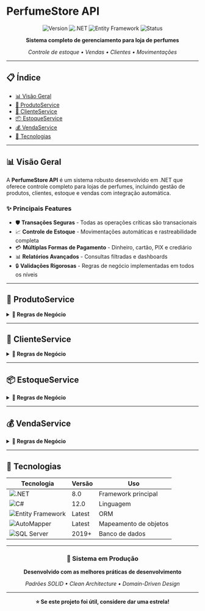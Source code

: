 #  PerfumeStore API

<div align="center">

![Version](https://img.shields.io/badge/version-1.0.0-blue.svg?cacheSeconds=2592000)
![.NET](https://img.shields.io/badge/.NET-8.0-purple.svg)
![Entity Framework](https://img.shields.io/badge/Entity%20Framework-Core-orange.svg)
![Status](https://img.shields.io/badge/status-active-success.svg)

**Sistema completo de gerenciamento para loja de perfumes**

*Controle de estoque • Vendas • Clientes • Movimentações*

</div>

---

## 📋 Índice

- [📊 Visão Geral](#-visão-geral)
- [🏪 ProdutoService](#-produtoservice)
- [👥 ClienteService](#-clienteservice)
- [📦 EstoqueService](#-estoqueservice)
- [💰 VendaService](#-vendaservice)
- [🚀 Tecnologias](#-tecnologias)

---

## 📊 Visão Geral

A **PerfumeStore API** é um sistema robusto desenvolvido em .NET que oferece controle completo para lojas de perfumes, incluindo gestão de produtos, clientes, estoque e vendas com integração automática.

### ✨ Principais Features

- 🛡️ **Transações Seguras** - Todas as operações críticas são transacionais
- 📈 **Controle de Estoque** - Movimentações automáticas e rastreabilidade completa
- 💳 **Múltiplas Formas de Pagamento** - Dinheiro, cartão, PIX e crediário
- 📊 **Relatórios Avançados** - Consultas filtradas e dashboards
- 🔒 **Validações Rigorosas** - Regras de negócio implementadas em todos os níveis

---

## 🏪 ProdutoService

<details>
<summary><strong>📝 Regras de Negócio</strong></summary>

### ✅ Validações Principais
- 🚫 **Listagem Vazia**: Lança exceção se nenhum produto for encontrado
- 🔗 **Vinculação de Estoque**: Retorna EstoqueId associado se houver
- 💰 **Validação de Preços**: Preço de venda ≥ preço de compra
- 🔄 **Status Ativo**: Produto deve estar ativo para alterações
- ❌ **Exclusão Segura**: Verifica existência antes de excluir

### 💡 Funcionalidades
```
✓ CRUD completo de produtos
✓ Validação de preços automática
✓ Controle de status (ativo/inativo)
✓ Integração com sistema de estoque
```

</details>

---

## 👥 ClienteService

<details>
<summary><strong>📝 Regras de Negócio</strong></summary>

### ✅ Validações de Entrada
- 📄 **Paginação**: Página ≥ 1 e PageSize entre 1-100
- 🆔 **ID Válido**: ID do cliente > 0 nas buscas
- 📋 **CPF Único**: Validação de unicidade na criação e atualização
- 📅 **Data Automática**: Atribuição automática da data de cadastro

### 🛡️ Proteções de Integridade
- 🔒 **Desativação Controlada**: Cliente deve existir e estar ativo
- 🚫 **Exclusão Protegida**: Clientes com vendas não podem ser excluídos
- ♻️ **Uso de Desativação**: Sistema força desativação ao invés de exclusão

### 💡 Funcionalidades
```
✓ Paginação otimizada
✓ Validação completa de CPF
✓ Soft delete (desativação)
✓ Proteção contra perda de dados
```

</details>

---

## 📦 EstoqueService

<details>
<summary><strong>📝 Regras de Negócio</strong></summary>

### 🏗️ Gestão de Estoques
- 📛 **Nomes Únicos**: Não permite estoque com nome duplicado (case-insensitive)
- 📊 **Movimentação Automática**: Registra criação do estoque automaticamente
- ➕ **Quantidade Positiva**: Movimentações devem ser > 0

### 🔄 Movimentações
- ✅ **Validação de Existência**: Produto e estoque devem existir
- 🚪 **Controle de Entrada**: Vínculo apenas em Entrada/Devolução
- 🔒 **Estoque Único**: Bloqueia produto já vinculado a outro estoque
- 📉 **Saldo Positivo**: Impede quantidade negativa

### 📋 Histórico e Transferências
- 📈 **Rastreabilidade**: Histórico completo de movimentações
- 🔄 **Transferências Seguras**: Transações com origem/destino
- ⚠️ **Estoque Mínimo**: Alertas de quantidade baixa
- 🔍 **Filtros Avançados**: Por estoque, datas e produtos

### 💡 Funcionalidades
```
✓ Controle transacional completo
✓ Transferências entre estoques
✓ Alertas de estoque baixo
✓ Histórico detalhado de movimentações
✓ Soma automática de quantidades
```

</details>

---

## 💰 VendaService

<details>
<summary><strong>📝 Regras de Negócio</strong></summary>

### 🛒 Criação de Vendas
- 📦 **Itens Obrigatórios**: Venda deve conter ≥ 1 item
- 👤 **Cliente Ativo**: Cliente deve existir e estar ativo
- 📊 **Validação de Estoque**: Verifica disponibilidade antes da venda
- 🏷️ **Produtos Ativos**: Apenas produtos ativos podem ser vendidos
- 💵 **Preço Flexível**: Permite alterar preço no momento da venda
- ✅ **Valor Positivo**: Valor total > 0 após desconto
- 🔄 **Baixa Automática**: Reduz estoque ao criar venda (status Pendente)

### 💳 Finalização e Pagamento
- ⏳ **Status Pendente**: Apenas vendas pendentes podem ser finalizadas
- 💰 **Cobertura Total**: Pagamentos devem cobrir valor da venda
- 📅 **Vencimento Automático**: Crediário = 30 dias
- ✅ **Status Final**: Altera para "Finalizada" após pagamento
- 🔀 **Pagamento Misto**: Suporte a múltiplas formas

### ❌ Cancelamento Inteligente
- 🚫 **Proteção Dupla**: Vendas canceladas não podem ser re-canceladas
- 🔄 **Estorno Automático**: Devolve estoque se venda estava finalizada
- 🎯 **Localização Precisa**: Identifica estoque original pela movimentação
- 📝 **Histórico Completo**: Registra motivo do cancelamento

### 🏪 Formas de Pagamento
| Tipo | Descrição | Vencimento |
|------|-----------|------------|
| 💵 **Dinheiro** | Pagamento à vista | Imediato |
| 💳 **Cartão Crédito** | Pagamento eletrônico | Imediato |
| 💳 **Cartão Débito** | Pagamento eletrônico | Imediato |
| 📱 **PIX** | Transferência instantânea | Imediato |
| 📋 **Crediário** | Pagamento a prazo | 30 dias |

### 📊 Estados da Venda
```mermaid
graph LR
    A[🟡 Pendente] --> B[🟢 Finalizada]
    A --> C[🔴 Cancelada]
    B --> C
```

- 🟡 **Pendente**: Criada, estoque baixado, aguardando pagamento
- 🟢 **Finalizada**: Pagamentos processados e validados
- 🔴 **Cancelada**: Cancelada, estoque estornado

### 📈 Relatórios e Consultas
- 🗓️ **Filtros Avançados**: Por período, status e cliente
- ⏳ **Vendas Pendentes**: Lista aguardando finalização
- ⚠️ **Vencimentos**: Crediário próximo do prazo
- 📋 **Visão Completa**: Cliente, itens e pagamentos

### 💡 Funcionalidades
```
✓ Fluxo completo de vendas
✓ Integração automática com estoque
✓ Múltiplas formas de pagamento
✓ Controle de vencimentos
✓ Estorno inteligente
✓ Rastreabilidade completa
✓ Relatórios avançados
```

</details>

---

## 🚀 Tecnologias

<div align="center">

| Tecnologia | Versão | Uso |
|------------|--------|-----|
| ![.NET](https://img.shields.io/badge/.NET-8.0-512BD4?style=flat&logo=dotnet) | 8.0 | Framework principal |
| ![C#](https://img.shields.io/badge/C%23-239120?style=flat&logo=c-sharp) | 12.0 | Linguagem |
| ![Entity Framework](https://img.shields.io/badge/EF%20Core-512BD4?style=flat&logo=microsoft) | Latest | ORM |
| ![AutoMapper](https://img.shields.io/badge/AutoMapper-BE9A2F?style=flat) | Latest | Mapeamento de objetos |
| ![SQL Server](https://img.shields.io/badge/SQL%20Server-CC2927?style=flat&logo=microsoft-sql-server) | 2019+ | Banco de dados |

</div>

---

<div align="center">

### 🌟 **Sistema em Produção**

**Desenvolvido com as melhores práticas de desenvolvimento**

*Padrões SOLID • Clean Architecture • Domain-Driven Design*

---

**⭐ Se este projeto foi útil, considere dar uma estrela!**

</div>
